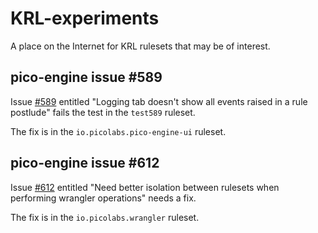 # KRL-experiments

A place on the Internet for KRL rulesets that may be of interest.

## pico-engine issue #589

Issue [#589](https://github.com/Picolab/pico-engine/issues/589)
entitled "Logging tab doesn't show all events raised in a rule postlude"
fails the test in the `test589` ruleset.

The fix is in the `io.picolabs.pico-engine-ui` ruleset.

## pico-engine issue #612

Issue [#612](https://github.com/Picolab/pico-engine/issues/612)
entitled "Need better isolation between rulesets when performing wrangler operations"
needs a fix.

The fix is in the `io.picolabs.wrangler` ruleset.

